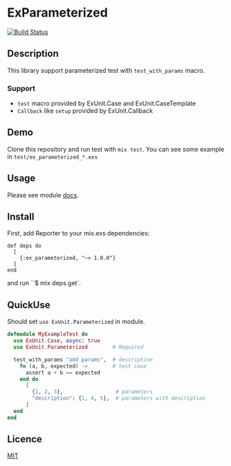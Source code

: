 ExParameterized
===============

[![Build Status](https://travis-ci.org/KazuCocoa/ex_parameterized.svg)](https://travis-ci.org/KazuCocoa/ex_parameterized)

## Description

This library support parameterized test with `test_with_params` macro.

### Support
- `test` macro provided by ExUnit.Case and ExUnit.CaseTemplate
- `Callback` like `setup` provided by ExUnit.Callback


## Demo

Clone this repository and run test with `mix test`.
You can see some example in `test/ex_parameterized_*.exs`

## Usage

Please see module [docs](http://hexdocs.pm/ex_parameterized/extra-api-reference.html).

## Install

First, add Reporter to your mix.exs dependencies:

```
def deps do
  [
    {:ex_parameterized, "~> 1.0.0"}
  ]
end
```

and run ``$ mix deps.get`.

## QuickUse

Should set `use ExUnit.Parameterized` in module.

```elixir
defmodule MyExampleTest do
  use ExUnit.Case, async: true
  use ExUnit.Parameterized        # Required

  test_with_params "add params",  # description
    fn (a, b, expected) ->        # test case
      assert a + b == expected
    end do
      [
        {1, 2, 3},                 # parameters
        "description": {1, 4, 5},  # parameters with description
      ]
  end
end
```



## Licence

[MIT](https://github.com/KazuCocoa/ex_parameterized/blob/master/LICENSE)

